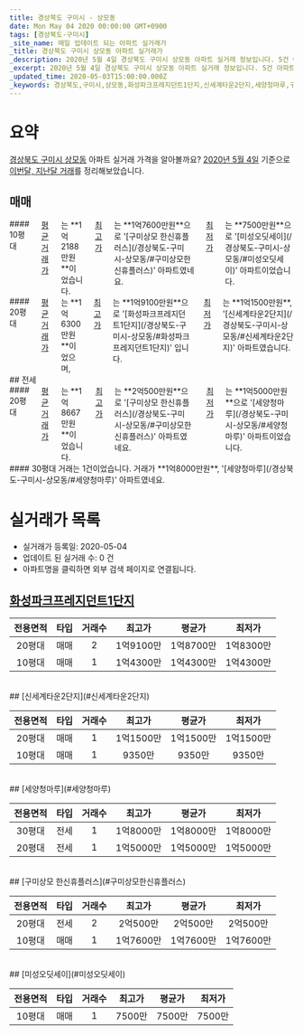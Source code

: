 ```yaml
---
title: 경상북도 구미시 - 상모동
date: Mon May 04 2020 00:00:00 GMT+0900
tags: [경상북도-구미시]
_site_name: 매일 업데이트 되는 아파트 실거래가
_title: 경상북도 구미시 상모동 아파트 실거래가
_description: 2020년 5월 4일 경상북도 구미시 상모동 아파트 실거래 정보입니다. 5건 아파트 정보가 있습니다.
_excerpt: 2020년 5월 4일 경상북도 구미시 상모동 아파트 실거래 정보입니다. 5건 아파트 정보가 있습니다.
_updated_time: 2020-05-03T15:00:00.000Z
_keywords: 경상북도,구미시,상모동,화성파크프레지던트1단지,신세계타운2단지,세양청마루,구미상모 한신휴플러스,미성오딧세이
---
```





# 요약
<ins>경상북도 구미시 상모동</ins> 아파트 실거래 가격을 알아볼까요? <ins>2020년 5월 4일</ins> 기준으로 <ins>이번달, 지난달 거래</ins>를 정리해보았습니다.

## 매매
<div class="container">
<div class="six columns" markdown="1">
#### 10평대
<ins>평균 거래가</ins>는 **1억2188만원**이었습니다. <ins>최고가</ins>는 **1억7600만원**으로 '[구미상모 한신휴플러스](/경상북도-구미시-상모동/#구미상모한신휴플러스)' 아파트였네요. <ins>최저가</ins>는 **7500만원**으로 '[미성오딧세이](/경상북도-구미시-상모동/#미성오딧세이)' 아파트이었습니다.
</div>
<div class="six columns" markdown="1">
#### 20평대
<ins>평균 거래가</ins>는 **1억6300만원**이었으며, <ins>최고가</ins>는 **1억9100만원**으로 '[화성파크프레지던트1단지](/경상북도-구미시-상모동/#화성파크프레지던트1단지)' 입니다. <ins>최저가</ins>는 **1억1500만원**, '[신세계타운2단지](/경상북도-구미시-상모동/#신세계타운2단지)' 아파트였습니다.
</div>
</div>
## 전세
<div class="container">
<div class="six columns" markdown="1">
#### 20평대
<ins>평균 거래가</ins>는 **1억8667만원**이었습니다. <ins>최고가</ins>는 **2억500만원**으로 '[구미상모 한신휴플러스](/경상북도-구미시-상모동/#구미상모한신휴플러스)' 아파트였네요. <ins>최저가</ins>는 **1억5000만원**으로 '[세양청마루](/경상북도-구미시-상모동/#세양청마루)' 아파트이었습니다.
</div>
<div class="six columns" markdown="1">
#### 30평대
거래는 1건이었습니다. 거래가 **1억8000만원**, '[세양청마루](/경상북도-구미시-상모동/#세양청마루)' 아파트였네요.
</div>
</div>



# 실거래가 목록
- 실거래가 등록일: 2020-05-04
- 업데이트 된 실거래 수: 0 건
- 아파트명을 클릭하면 외부 검색 페이지로 연결됩니다.

## [화성파크프레지던트1단지](#화성파크프레지던트1단지)

|전용면적|타입|거래수|최고가|평균가|최저가|
|:---:|:---:|:---:|:---:|:---:|:---:|
|20평대|<span class="deal-type-1">매매</span>|2|1억9100만|1억8700만|1억8300만|
|10평대|<span class="deal-type-1">매매</span>|1|1억4300만|1억4300만|1억4300만|

<br/>
## [신세계타운2단지](#신세계타운2단지)

|전용면적|타입|거래수|최고가|평균가|최저가|
|:---:|:---:|:---:|:---:|:---:|:---:|
|20평대|<span class="deal-type-1">매매</span>|1|1억1500만|1억1500만|1억1500만|
|10평대|<span class="deal-type-1">매매</span>|1|9350만|9350만|9350만|

<br/>
## [세양청마루](#세양청마루)

|전용면적|타입|거래수|최고가|평균가|최저가|
|:---:|:---:|:---:|:---:|:---:|:---:|
|30평대|<span class="deal-type-2">전세</span>|1|1억8000만|1억8000만|1억8000만|
|20평대|<span class="deal-type-2">전세</span>|1|1억5000만|1억5000만|1억5000만|

<br/>
## [구미상모 한신휴플러스](#구미상모한신휴플러스)

|전용면적|타입|거래수|최고가|평균가|최저가|
|:---:|:---:|:---:|:---:|:---:|:---:|
|20평대|<span class="deal-type-2">전세</span>|2|2억500만|2억500만|2억500만|
|10평대|<span class="deal-type-1">매매</span>|1|1억7600만|1억7600만|1억7600만|

<br/>
## [미성오딧세이](#미성오딧세이)

|전용면적|타입|거래수|최고가|평균가|최저가|
|:---:|:---:|:---:|:---:|:---:|:---:|
|10평대|<span class="deal-type-1">매매</span>|1|7500만|7500만|7500만|

<br/>



